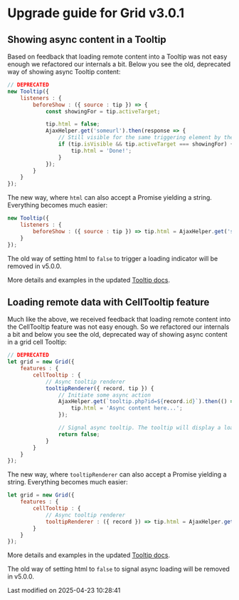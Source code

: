 # Upgrade guide for Grid v3.0.1

## Showing async content in a Tooltip

Based on feedback that loading remote content into a Tooltip was not easy enough we refactored our internals a bit.
Below you see the old, deprecated way of showing async Tooltip content:

```javascript
// DEPRECATED
new Tooltip({
    listeners : {
        beforeShow : ({ source : tip }) => {
            const showingFor = tip.activeTarget;

            tip.html = false;
            AjaxHelper.get('someurl').then(response => {
                // Still visible for the same triggering element by the time the data arrives...
                if (tip.isVisible && tip.activeTarget === showingFor) {
                    tip.html = 'Done!';
                }
            });
        }
    }
});
```

The new way, where `html` can also accept a Promise yielding a string. Everything becomes much easier:

```javascript
new Tooltip({
    listeners : {
        beforeShow : ({ source : tip }) => tip.html = AjaxHelper.get('someurl').then(response => response.text())
    }
});
```

The old way of setting html to `false` to trigger a loading indicator will be removed in v5.0.0.

More details and examples in the updated [Tooltip docs](#Core/widget/Tooltip).

## Loading remote data with CellTooltip feature

Much like the above, we received feedback that loading remote content into the CellTooltip feature was not easy enough.
So we refactored our internals a bit and below you see the old, deprecated way of showing async content in a grid cell
Tooltip:

```javascript
// DEPRECATED
let grid = new Grid({
    features : {
        cellTooltip : {
            // Async tooltip renderer
            tooltipRenderer({ record, tip }) {
                // Initiate some async action
                AjaxHelper.get(`tooltip.php?id=${record.id}`).then(() => {
                    tip.html = 'Async content here...';
                });

                // Signal async tooltip. The tooltip will display a load mask until its html is updated (above)
                return false;
            }
        }
    }
});
```

The new way, where `tooltipRenderer` can also accept a Promise yielding a string. Everything becomes much easier:

```javascript
let grid = new Grid({
    features : {
        cellTooltip : {
            // Async tooltip renderer
            tooltipRenderer : ({ record }) => tip.html = AjaxHelper.get(`tooltip.php${record.id}`).then(response => response.text())
        }
    }
});
```

More details and examples in the updated [Tooltip docs](#Grid/feature/CellTooltip#config-tooltipRenderer).

The old way of setting html to `false` to signal async loading will be removed in v5.0.0.


<p class="last-modified">Last modified on 2025-04-23 10:28:41</p>